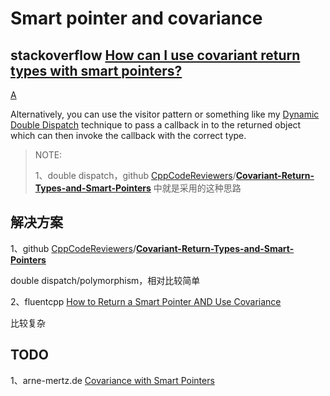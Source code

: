 # Smart pointer and covariance



## stackoverflow [How can I use covariant return types with smart pointers?](https://stackoverflow.com/questions/196733/how-can-i-use-covariant-return-types-with-smart-pointers)



[A](https://stackoverflow.com/a/197157)



Alternatively, you can use the visitor pattern or something like my [Dynamic Double Dispatch](http://www.ddj.com/dept/cpp/184429055) technique to pass a callback in to the returned object which can then invoke the callback with the correct type.

> NOTE: 
>
> 1、double dispatch，github [CppCodeReviewers](https://github.com/CppCodeReviewers)/**[Covariant-Return-Types-and-Smart-Pointers](https://github.com/CppCodeReviewers/Covariant-Return-Types-and-Smart-Pointers)** 中就是采用的这种思路



## 解决方案

1、github [CppCodeReviewers](https://github.com/CppCodeReviewers)/**[Covariant-Return-Types-and-Smart-Pointers](https://github.com/CppCodeReviewers/Covariant-Return-Types-and-Smart-Pointers)**

double dispatch/polymorphism，相对比较简单

2、fluentcpp [How to Return a Smart Pointer AND Use Covariance](https://www.fluentcpp.com/2017/09/12/how-to-return-a-smart-pointer-and-use-covariance/)

比较复杂

## TODO

1、arne-mertz.de [Covariance with Smart Pointers](https://arne-mertz.de/2016/05/covariant-smart-pointers/)

